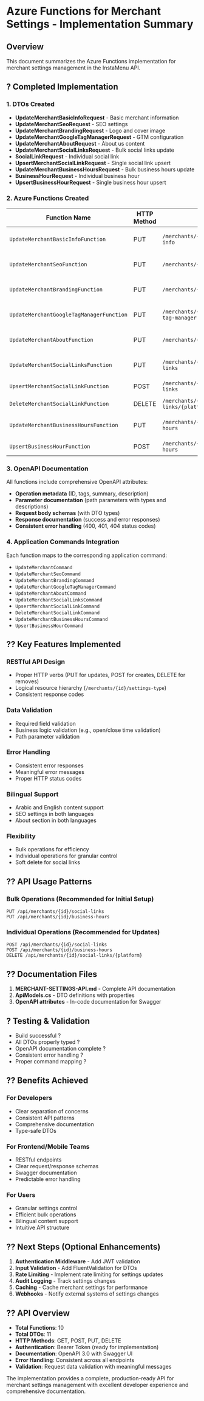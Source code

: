 # Azure Functions for Merchant Settings - Implementation Summary

## Overview

This document summarizes the Azure Functions implementation for merchant settings management in the InstaMenu API.

## ? Completed Implementation

### 1. DTOs Created
- **UpdateMerchantBasicInfoRequest** - Basic merchant information
- **UpdateMerchantSeoRequest** - SEO settings
- **UpdateMerchantBrandingRequest** - Logo and cover image
- **UpdateMerchantGoogleTagManagerRequest** - GTM configuration
- **UpdateMerchantAboutRequest** - About us content
- **UpdateMerchantSocialLinksRequest** - Bulk social links update
- **SocialLinkRequest** - Individual social link
- **UpsertMerchantSocialLinkRequest** - Single social link upsert
- **UpdateMerchantBusinessHoursRequest** - Bulk business hours update
- **BusinessHourRequest** - Individual business hour
- **UpsertBusinessHourRequest** - Single business hour upsert

### 2. Azure Functions Created

| Function Name | HTTP Method | Route | Purpose |
|---------------|-------------|-------|---------|
| `UpdateMerchantBasicInfoFunction` | PUT | `/merchants/{merchantId}/basic-info` | Update name, slug, status |
| `UpdateMerchantSeoFunction` | PUT | `/merchants/{merchantId}/seo` | Update SEO settings |
| `UpdateMerchantBrandingFunction` | PUT | `/merchants/{merchantId}/branding` | Update logo and cover |
| `UpdateMerchantGoogleTagManagerFunction` | PUT | `/merchants/{merchantId}/google-tag-manager` | Update GTM settings |
| `UpdateMerchantAboutFunction` | PUT | `/merchants/{merchantId}/about` | Update about section |
| `UpdateMerchantSocialLinksFunction` | PUT | `/merchants/{merchantId}/social-links` | Bulk update social links |
| `UpsertMerchantSocialLinkFunction` | POST | `/merchants/{merchantId}/social-links` | Add/update single link |
| `DeleteMerchantSocialLinkFunction` | DELETE | `/merchants/{merchantId}/social-links/{platform}` | Delete social link |
| `UpdateMerchantBusinessHoursFunction` | PUT | `/merchants/{merchantId}/business-hours` | Bulk update hours |
| `UpsertBusinessHourFunction` | POST | `/merchants/{merchantId}/business-hours` | Add/update single hour |

### 3. OpenAPI Documentation

All functions include comprehensive OpenAPI attributes:
- **Operation metadata** (ID, tags, summary, description)
- **Parameter documentation** (path parameters with types and descriptions)
- **Request body schemas** (with DTO types)
- **Response documentation** (success and error responses)
- **Consistent error handling** (400, 401, 404 status codes)

### 4. Application Commands Integration

Each function maps to the corresponding application command:
- `UpdateMerchantCommand`
- `UpdateMerchantSeoCommand`
- `UpdateMerchantBrandingCommand`
- `UpdateMerchantGoogleTagManagerCommand`
- `UpdateMerchantAboutCommand`
- `UpdateMerchantSocialLinksCommand`
- `UpsertMerchantSocialLinkCommand`
- `DeleteMerchantSocialLinkCommand`
- `UpdateMerchantBusinessHoursCommand`
- `UpsertBusinessHourCommand`

## ?? Key Features Implemented

### RESTful API Design
- Proper HTTP verbs (PUT for updates, POST for creates, DELETE for removes)
- Logical resource hierarchy (`/merchants/{id}/settings-type`)
- Consistent response codes

### Data Validation
- Required field validation
- Business logic validation (e.g., open/close time validation)
- Path parameter validation

### Error Handling
- Consistent error responses
- Meaningful error messages
- Proper HTTP status codes

### Bilingual Support
- Arabic and English content support
- SEO settings in both languages
- About section in both languages

### Flexibility
- Bulk operations for efficiency
- Individual operations for granular control
- Soft delete for social links

## ?? API Usage Patterns

### Bulk Operations (Recommended for Initial Setup)
```http
PUT /api/merchants/{id}/social-links
PUT /api/merchants/{id}/business-hours
```

### Individual Operations (Recommended for Updates)
```http
POST /api/merchants/{id}/social-links
POST /api/merchants/{id}/business-hours
DELETE /api/merchants/{id}/social-links/{platform}
```

## ?? Documentation Files

1. **MERCHANT-SETTINGS-API.md** - Complete API documentation
2. **ApiModels.cs** - DTO definitions with properties
3. **OpenAPI attributes** - In-code documentation for Swagger

## ? Testing & Validation

- Build successful ?
- All DTOs properly typed ?
- OpenAPI documentation complete ?
- Consistent error handling ?
- Proper command mapping ?

## ?? Benefits Achieved

### For Developers
- Clear separation of concerns
- Consistent API patterns
- Comprehensive documentation
- Type-safe DTOs

### For Frontend/Mobile Teams
- RESTful endpoints
- Clear request/response schemas
- Swagger documentation
- Predictable error handling

### For Users
- Granular settings control
- Efficient bulk operations
- Bilingual content support
- Intuitive API structure

## ?? Next Steps (Optional Enhancements)

1. **Authentication Middleware** - Add JWT validation
2. **Input Validation** - Add FluentValidation for DTOs
3. **Rate Limiting** - Implement rate limiting for settings updates
4. **Audit Logging** - Track settings changes
5. **Caching** - Cache merchant settings for performance
6. **Webhooks** - Notify external systems of settings changes

## ?? API Overview

- **Total Functions**: 10
- **Total DTOs**: 11
- **HTTP Methods**: GET, POST, PUT, DELETE
- **Authentication**: Bearer Token (ready for implementation)
- **Documentation**: OpenAPI 3.0 with Swagger UI
- **Error Handling**: Consistent across all endpoints
- **Validation**: Request data validation with meaningful messages

The implementation provides a complete, production-ready API for merchant settings management with excellent developer experience and comprehensive documentation.